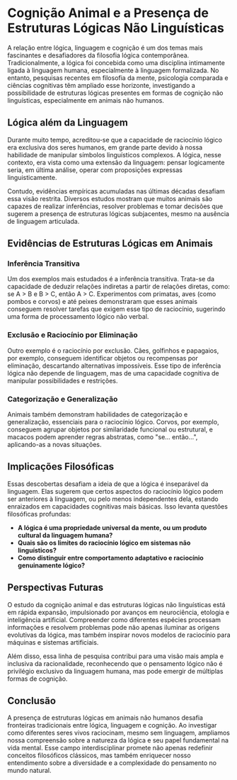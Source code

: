 # Cognição Animal e a Presença de Estruturas Lógicas Não Linguísticas

A relação entre lógica, linguagem e cognição é um dos temas mais fascinantes e desafiadores da filosofia lógica contemporânea. Tradicionalmente, a lógica foi concebida como uma disciplina intimamente ligada à linguagem humana, especialmente à linguagem formalizada. No entanto, pesquisas recentes em filosofia da mente, psicologia comparada e ciências cognitivas têm ampliado esse horizonte, investigando a possibilidade de estruturas lógicas presentes em formas de cognição não linguísticas, especialmente em animais não humanos.

## Lógica além da Linguagem

Durante muito tempo, acreditou-se que a capacidade de raciocínio lógico era exclusiva dos seres humanos, em grande parte devido à nossa habilidade de manipular símbolos linguísticos complexos. A lógica, nesse contexto, era vista como uma extensão da linguagem: pensar logicamente seria, em última análise, operar com proposições expressas linguisticamente.

Contudo, evidências empíricas acumuladas nas últimas décadas desafiam essa visão restrita. Diversos estudos mostram que muitos animais são capazes de realizar inferências, resolver problemas e tomar decisões que sugerem a presença de estruturas lógicas subjacentes, mesmo na ausência de linguagem articulada.

## Evidências de Estruturas Lógicas em Animais

### Inferência Transitiva

Um dos exemplos mais estudados é a inferência transitiva. Trata-se da capacidade de deduzir relações indiretas a partir de relações diretas, como: se A > B e B > C, então A > C. Experimentos com primatas, aves (como pombos e corvos) e até peixes demonstraram que esses animais conseguem resolver tarefas que exigem esse tipo de raciocínio, sugerindo uma forma de processamento lógico não verbal.

### Exclusão e Raciocínio por Eliminação

Outro exemplo é o raciocínio por exclusão. Cães, golfinhos e papagaios, por exemplo, conseguem identificar objetos ou recompensas por eliminação, descartando alternativas impossíveis. Esse tipo de inferência lógica não depende de linguagem, mas de uma capacidade cognitiva de manipular possibilidades e restrições.

### Categorização e Generalização

Animais também demonstram habilidades de categorização e generalização, essenciais para o raciocínio lógico. Corvos, por exemplo, conseguem agrupar objetos por similaridade funcional ou estrutural, e macacos podem aprender regras abstratas, como "se... então...", aplicando-as a novas situações.

## Implicações Filosóficas

Essas descobertas desafiam a ideia de que a lógica é inseparável da linguagem. Elas sugerem que certos aspectos do raciocínio lógico podem ser anteriores à linguagem, ou pelo menos independentes dela, estando enraizados em capacidades cognitivas mais básicas. Isso levanta questões filosóficas profundas:

- **A lógica é uma propriedade universal da mente, ou um produto cultural da linguagem humana?**
- **Quais são os limites do raciocínio lógico em sistemas não linguísticos?**
- **Como distinguir entre comportamento adaptativo e raciocínio genuinamente lógico?**

## Perspectivas Futuras

O estudo da cognição animal e das estruturas lógicas não linguísticas está em rápida expansão, impulsionado por avanços em neurociência, etologia e inteligência artificial. Compreender como diferentes espécies processam informações e resolvem problemas pode não apenas iluminar as origens evolutivas da lógica, mas também inspirar novos modelos de raciocínio para máquinas e sistemas artificiais.

Além disso, essa linha de pesquisa contribui para uma visão mais ampla e inclusiva da racionalidade, reconhecendo que o pensamento lógico não é privilégio exclusivo da linguagem humana, mas pode emergir de múltiplas formas de cognição.

## Conclusão

A presença de estruturas lógicas em animais não humanos desafia fronteiras tradicionais entre lógica, linguagem e cognição. Ao investigar como diferentes seres vivos raciocinam, mesmo sem linguagem, ampliamos nossa compreensão sobre a natureza da lógica e seu papel fundamental na vida mental. Esse campo interdisciplinar promete não apenas redefinir conceitos filosóficos clássicos, mas também enriquecer nosso entendimento sobre a diversidade e a complexidade do pensamento no mundo natural.